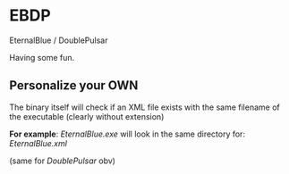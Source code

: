 # EBDP
EternalBlue / DoublePulsar

Having some fun.

## Personalize your OWN

The binary itself will check if an XML file exists with the same filename of the executable
(clearly without extension)

**For example**: *EternalBlue.exe* will look in the same directory for: *EternalBlue.xml*

(same for *DoublePulsar* obv)